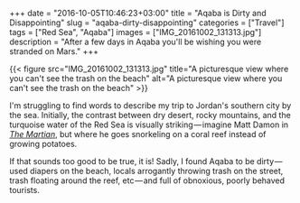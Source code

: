 +++
date = "2016-10-05T10:46:23+03:00"
title = "Aqaba is Dirty and Disappointing"
slug = "aqaba-dirty-disappointing"
categories = ["Travel"]
tags = ["Red Sea", "Aqaba"]
images = ["IMG_20161002_131313.jpg"]
description = "After a few days in Aqaba you'll be wishing you were stranded on Mars."
+++

{{< figure src="IMG_20161002_131313.jpg" title="A picturesque view where you can't see the trash on the beach" alt="A picturesque view where you can't see the trash on the beach" >}}

I'm struggling to find words to describe my trip to Jordan's southern city by the sea. Initially, the contrast between dry desert, rocky mountains, and the turquoise water of the Red Sea is visually striking — imagine Matt Damon in [*The Martian*](https://en.wikipedia.org/wiki/The_Martian_(film)), but where he goes snorkeling on a coral reef instead of growing potatoes.

<!--more-->

If that sounds too good to be true, it is! Sadly, I found Aqaba to be dirty — used diapers on the beach, locals arrogantly throwing trash on the street, trash floating around the reef, etc — and full of obnoxious, poorly behaved tourists.

